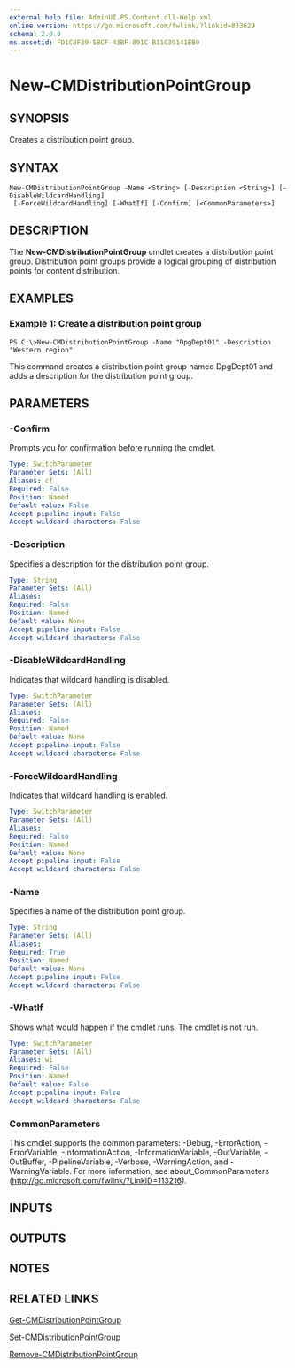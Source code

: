 ```yaml
---
external help file: AdminUI.PS.Content.dll-Help.xml
online version: https://go.microsoft.com/fwlink/?linkid=833629
schema: 2.0.0
ms.assetid: FD1C8F39-5BCF-43BF-891C-B11C39141EB0
---
```


# New-CMDistributionPointGroup

## SYNOPSIS
Creates a distribution point group.

## SYNTAX

```
New-CMDistributionPointGroup -Name <String> [-Description <String>] [-DisableWildcardHandling]
 [-ForceWildcardHandling] [-WhatIf] [-Confirm] [<CommonParameters>]
```

## DESCRIPTION
The **New-CMDistributionPointGroup** cmdlet creates a distribution point group.
Distribution point groups provide a logical grouping of distribution points for content distribution.

## EXAMPLES

### Example 1: Create a distribution point group
```
PS C:\>New-CMDistributionPointGroup -Name "DpgDept01" -Description "Western region"
```

This command creates a distribution point group named DpgDept01 and adds a description for the distribution point group.

## PARAMETERS

### -Confirm
Prompts you for confirmation before running the cmdlet.

```yaml
Type: SwitchParameter
Parameter Sets: (All)
Aliases: cf
Required: False
Position: Named
Default value: False
Accept pipeline input: False
Accept wildcard characters: False
```

### -Description
Specifies a description for the distribution point group.

```yaml
Type: String
Parameter Sets: (All)
Aliases: 
Required: False
Position: Named
Default value: None
Accept pipeline input: False
Accept wildcard characters: False
```

### -DisableWildcardHandling
Indicates that wildcard handling is disabled.

```yaml
Type: SwitchParameter
Parameter Sets: (All)
Aliases: 
Required: False
Position: Named
Default value: None
Accept pipeline input: False
Accept wildcard characters: False
```

### -ForceWildcardHandling
Indicates that wildcard handling is enabled.

```yaml
Type: SwitchParameter
Parameter Sets: (All)
Aliases: 
Required: False
Position: Named
Default value: None
Accept pipeline input: False
Accept wildcard characters: False
```

### -Name
Specifies a name of the distribution point group.

```yaml
Type: String
Parameter Sets: (All)
Aliases: 
Required: True
Position: Named
Default value: None
Accept pipeline input: False
Accept wildcard characters: False
```

### -WhatIf
Shows what would happen if the cmdlet runs.
The cmdlet is not run.

```yaml
Type: SwitchParameter
Parameter Sets: (All)
Aliases: wi
Required: False
Position: Named
Default value: False
Accept pipeline input: False
Accept wildcard characters: False
```

### CommonParameters
This cmdlet supports the common parameters: -Debug, -ErrorAction, -ErrorVariable, -InformationAction, -InformationVariable, -OutVariable, -OutBuffer, -PipelineVariable, -Verbose, -WarningAction, and -WarningVariable. For more information, see about_CommonParameters (http://go.microsoft.com/fwlink/?LinkID=113216).

## INPUTS

## OUTPUTS

## NOTES

## RELATED LINKS

[Get-CMDistributionPointGroup](./Get-CMDistributionPointGroup.md)

[Set-CMDistributionPointGroup](./Set-CMDistributionPointGroup.md)

[Remove-CMDistributionPointGroup](./Remove-CMDistributionPointGroup.md)


